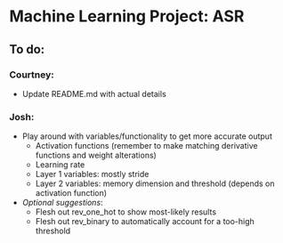 # Machine Learning Project: ASR
## To do:
### Courtney:
* Update README.md with actual details

### Josh:
* Play around with variables/functionality to get more accurate output
  * Activation functions (remember to make matching derivative functions and weight alterations)
  * Learning rate
  * Layer 1 variables: mostly stride 
  * Layer 2 variables: memory dimension and threshold (depends on activation function)
* _Optional suggestions_:
  * Flesh out rev_one_hot to show most-likely results
  * Flesh out rev_binary to automatically account for a too-high threshold
